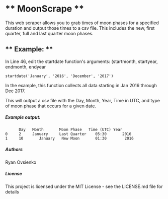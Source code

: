 # ** MoonScrape **

This web scraper allows you to grab times of moon phases for a specified duration and output those times to a csv file. This includes the new, first quarter, full and last quarter moon phases.

## ** Example: **

In Line 46, edit the startdate function's arguments: (startmonth, startyear, endmonth, endyear


`startdate('January', '2016', 'December', '2017')`

In the example, this function collects all data starting in Jan 2016 through Dec 2017.

This will output a csv file with the Day, Month, Year, Time in UTC, and type of moon phase that occurs for a given date.

##### Example output:
```
      Day 	Month   	Moon Phase 	 Time (UTC)	Year
0     2   	January 	Last Quarter    05:30     	2016
1     10       January 	 New Moon 	    01:30 	     2016
```


##### Authors

Ryan Ovsienko

##### License
This project is licensed under the MIT License - see the LICENSE.md file for details
